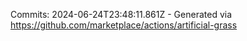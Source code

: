 Commits: 2024-06-24T23:48:11.861Z - Generated via https://github.com/marketplace/actions/artificial-grass
<br>
